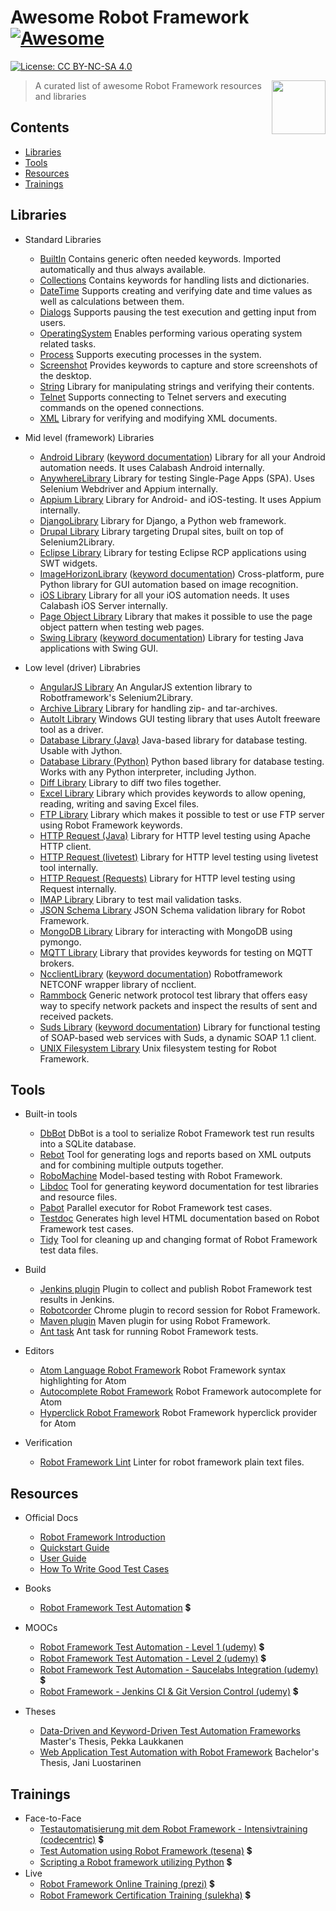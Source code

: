 # Awesome Robot Framework [![Awesome](https://cdn.rawgit.com/sindresorhus/awesome/d7305f38d29fed78fa85652e3a63e154dd8e8829/media/badge.svg)](https://github.com/sindresorhus/awesome)

 [![License: CC BY-NC-SA 4.0](https://img.shields.io/badge/License-CC%20BY--NC--SA%204.0-lightgrey.svg)](https://creativecommons.org/licenses/by-nc-sa/4.0/)

[<img src="https://raw.githubusercontent.com/fkromer/awesome-robotframework/master/robot_framework_logo_new.png" align="right" width="86">](http://robotframework.org/)

> A curated list of awesome Robot Framework resources and libraries

## Contents

- [Libraries](#libraries)
- [Tools](#tools)
- [Resources](#resources)
- [Trainings](#trainings)

## Libraries

- Standard Libraries
  - [BuiltIn](http://robotframework.org/robotframework/latest/libraries/BuiltIn.html) Contains generic often needed keywords. Imported automatically and thus always available.
  - [Collections](http://robotframework.org/robotframework/latest/libraries/Collections.html) Contains keywords for handling lists and dictionaries.
  - [DateTime](http://robotframework.org/robotframework/latest/libraries/DateTime.html) Supports creating and verifying date and time values as well as calculations between them.
  - [Dialogs](http://robotframework.org/robotframework/latest/libraries/Dialogs.html) Supports pausing the test execution and getting input from users.
  - [OperatingSystem](http://robotframework.org/robotframework/latest/libraries/OperatingSystem.html) Enables performing various operating system related tasks.
  - [Process](http://robotframework.org/robotframework/latest/libraries/Process.html) Supports executing processes in the system.
  - [Screenshot](http://robotframework.org/robotframework/latest/libraries/Screenshot.html) Provides keywords to capture and store screenshots of the desktop.
  - [String](http://robotframework.org/robotframework/latest/libraries/String.html) Library for manipulating strings and verifying their contents.
  - [Telnet](http://robotframework.org/robotframework/latest/libraries/Telnet.html) Supports connecting to Telnet servers and executing commands on the opened connections.
  - [XML](http://robotframework.org/robotframework/latest/libraries/XML.html) Library for verifying and modifying XML documents.

- Mid level (framework) Libraries
  - [Android Library](https://github.com/lovelysystems/robotframework-androidlibrary) ([keyword documentation](http://lovelysystems.github.io/robotframework-androidlibrary/AndroidLibrary.html)) Library for all your Android automation needs. It uses Calabash Android internally.
  - [AnywhereLibrary](https://github.com/luisxiaomai/robotframework-anywherelibrary) Library for testing Single-Page Apps (SPA). Uses Selenium Webdriver and Appium internally.
  - [Appium Library](https://github.com/serhatbolsu/robotframework-appiumlibrary) Library for Android- and iOS-testing. It uses Appium internally.
  - [DjangoLibrary](https://kitconcept.github.io/robotframework-djangolibrary/DjangoLibraryDocs.html) Library for Django, a Python web framework.
  - [Drupal Library](https://github.com/alterway/robotframework-drupallibrary) Library targeting Drupal sites, built on top of Selenium2Library.
  - [Eclipse Library](https://github.com/lcarbonn/robotframework-eclipselibrary) Library for testing Eclipse RCP applications using SWT widgets.
  - [ImageHorizonLibrary](https://github.com/Eficode/robotframework-imagehorizonlibrary) ([keyword documentation](http://eficode.github.io/robotframework-imagehorizonlibrary/doc/ImageHorizonLibrary.html)) Cross-platform, pure Python library for GUI automation based on image recognition.
  - [iOS Library](https://github.com/lovelysystems/robotframework-ioslibrary) Library for all your iOS automation needs. It uses Calabash iOS Server internally.
  - [Page Object Library](https://github.com/boakley/robotframework-pageobjectlibrary) Library that makes it possible to use the page object pattern when testing web pages.
  - [Swing Library](https://github.com/robotframework/SwingLibrary) ([keyword documentation](http://robotframework.org/SwingLibrary/SwingLibrary-1.9.7.html)) Library for testing Java applications with Swing GUI.

- Low level (driver) Librabries
  - [AngularJS Library](https://github.com/Selenium2Library/robotframework-angularjs) An AngularJS extention library to Robotframework's Selenium2Library.
  - [Archive Library](https://github.com/bulkan/robotframework-archivelibrary) Library for handling zip- and tar-archives.
  - [AutoIt Library](https://code.google.com/archive/p/robotframework-autoitlibrary/) Windows GUI testing library that uses AutoIt freeware tool as a driver.
  - [Database Library (Java)](https://github.com/ThomasJaspers/robotframework-dblibrary) Java-based library for database testing. Usable with Jython.
  - [Database Library (Python)](https://github.com/franz-see/Robotframework-Database-Library) Python based library for database testing. Works with any Python interpreter, including Jython.
  - [Diff Library](https://bulkan.github.io/robotframework-difflibrary/) Library to diff two files together.
  - [Excel Library](https://github.com/NaviNet/robotframework-excellibrary) Library which provides keywords to allow opening, reading, writing and saving Excel files.
  - [FTP Library](https://github.com/kowalpy/Robot-Framework-FTP-Library) Library which makes it possible to test or use FTP server using Robot Framework keywords.
  - [HTTP Request (Java)](https://github.com/Hi-Fi/robotframework-httprequestlibrary) Library for HTTP level testing using Apache HTTP client.
  - [HTTP Request (livetest)](https://github.com/peritus/robotframework-httplibrary) Library for HTTP level testing using livetest tool internally.
  - [HTTP Request (Requests)](https://github.com/bulkan/robotframework-requests) Library for HTTP level testing using Request internally.
  - [IMAP Library](https://github.com/lovelysystems/robotframework-imaplibrary) Library to test mail validation tasks.
  - [JSON Schema Library](https://github.com/jstaffans/robotframework-jsonschemalibrary) JSON Schema validation library for Robot Framework.
  - [MongoDB Library](https://github.com/iPlantCollaborativeOpenSource/Robotframework-MongoDB-Library#readme) Library for interacting with MongoDB using pymongo.
  - [MQTT Library](https://github.com/randomsync/robotframework-mqttlibrary) Library that provides keywords for testing on MQTT brokers.
  - [NcclientLibrary](https://github.com/vkosuri/robotframework-ncclient) ([keyword documentation](https://vkosuri.github.io/robotframework-ncclient/)) Robotframework NETCONF wrapper library of ncclient.
  - [Rammbock](http://robotframework.org/Rammbock/latest/Rammbock.html) Generic network protocol test library that offers easy way to specify network packets and inspect the results of sent and received packets.
  - [Suds Library](https://github.com/ombre42/robotframework-sudslibrary) ([keyword documentation](http://ombre42.github.io/robotframework-sudslibrary/doc/SudsLibrary.html)) Library for functional testing of SOAP-based web services with Suds, a dynamic SOAP 1.1 client.
  - [UNIX Filesystem Library](https://github.com/ChrisHirsch/robotframework-unixfilesystem) Unix filesystem testing for Robot Framework.

## Tools

- Built-in tools
  - [DbBot](https://github.com/robotframework/DbBot) DbBot is a tool to serialize Robot Framework test run results into a SQLite database.
  - [Rebot](http://robotframework.org/robotframework/latest/RobotFrameworkUserGuide.html#post-processing-outputs) Tool for generating logs and reports based on XML outputs and for combining multiple outputs together.
  - [RoboMachine](https://github.com/mkorpela/RoboMachine) Model-based testing with Robot Framework.
  - [Libdoc](http://robotframework.org/robotframework/latest/RobotFrameworkUserGuide.html#libdoc) Tool for generating keyword documentation for test libraries and resource files.
  - [Pabot](https://github.com/mkorpela/pabot) Parallel executor for Robot Framework test cases.
  - [Testdoc](http://robotframework.org/robotframework/latest/RobotFrameworkUserGuide.html#testdoc) Generates high level HTML documentation based on Robot Framework test cases.
  - [Tidy](http://robotframework.org/robotframework/latest/RobotFrameworkUserGuide.html#tidy) Tool for cleaning up and changing format of Robot Framework test data files.

- Build
  - [Jenkins plugin](https://wiki.jenkins.io/display/JENKINS/Robot+Framework+Plugin) Plugin to collect and publish Robot Framework test results in Jenkins.
  - [Robotcorder](https://chrome.google.com/webstore/detail/robotcorder/ifiilbfgcemdapeibjfohnfpfmfblmpd) Chrome plugin to record session for Robot Framework.  
  - [Maven plugin](http://robotframework.org/MavenPlugin/) Maven plugin for using Robot Framework.
  - [Ant task](https://github.com/lcarbonn/robotframework-ant) Ant task for running Robot Framework tests.

- Editors
  - [Atom Language Robot Framework](https://atom.io/packages/language-robot-framework) Robot Framework syntax highlighting for Atom
  - [Autocomplete Robot Framework](https://atom.io/packages/autocomplete-robot-framework) Robot Framework autocomplete for Atom
  - [Hyperclick Robot Framework](https://atom.io/packages/hyperclick-robot-framework) Robot Framework hyperclick provider for Atom

- Verification
  - [Robot Framework Lint](https://github.com/boakley/robotframework-lint) Linter for robot framework plain text files.

## Resources

- Official Docs
  - [Robot Framework Introduction](https://github.com/robotframework/IntroSlides)
  - [Quickstart Guide](https://github.com/robotframework/QuickStartGuide/blob/master/QuickStart.rst)
  - [User Guide](http://robotframework.org/robotframework/latest/RobotFrameworkUserGuide.html)
  - [How To Write Good Test Cases](https://github.com/robotframework/HowToWriteGoodTestCases/blob/master/HowToWriteGoodTestCases.rst)

- Books
  - [Robot Framework Test Automation](https://www.packtpub.com/application-development/robot-framework-test-automation) :heavy_dollar_sign:

- MOOCs
  - [Robot Framework Test Automation - Level 1 (udemy)](https://www.udemy.com/robot-framework-level-1/) :heavy_dollar_sign:
  - [Robot Framework Test Automation - Level 2 (udemy)](https://www.udemy.com/robot-framework-2/) :heavy_dollar_sign:
  - [Robot Framework Test Automation - Saucelabs Integration (udemy)](https://www.udemy.com/robot-framework-saucelabs-integration/) :heavy_dollar_sign:
  - [Robot Framework - Jenkins CI & Git Version Control (udemy)](https://www.udemy.com/robot-framework-jenkins-git/) :heavy_dollar_sign:

- Theses
  - [Data-Driven and Keyword-Driven Test Automation Frameworks](http://eliga.fi/Thesis-Pekka-Laukkanen.pdf) Master's Thesis, Pekka Laukkanen
  - [Web  Application  Test  Automation  with  Robot Framework](https://www.theseus.fi/bitstream/handle/10024/93164/Thesis_Jani_Luostarinen_v1_0.pdf?sequence=1) Bachelor's Thesis, Jani Luostarinen

## Trainings

- Face-to-Face
  - [Testautomatisierung mit dem Robot Framework - Intensivtraining (codecentric)](https://www.codecentric.de/leistungen/loesungen/wir-bauen-erfolgreiche-software/agile-software-factory/robot-framework/) :heavy_dollar_sign:
  - [Test Automation using Robot Framework (tesena)](http://www.tesena.com/test-automation-using-robot-framework/) :heavy_dollar_sign:
  - [Scripting a Robot framework utilizing Python](http://www.softwareskillnet.ie/course/87/scripting-a-robot-framework-utilizing-python-/) :heavy_dollar_sign:
- Live
  - [Robot Framework Online Training (prezi)](https://prezi.com/f_omeuiv3ok5/robot-framework-online-training/) :heavy_dollar_sign:
  - [Robot Framework Certification Training (sulekha)](https://techjobs.sulekha.com/robot-framework-training) :heavy_dollar_sign:
